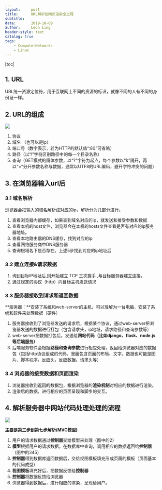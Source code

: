 ```yaml
---
layout:     post
title:      URL解析到网页渲染全过程
subtitle:   
date:       2019-10-09
author:     Leon Ling
header-style: text
catalog: true
tags:
    - ComputerNetworks
    - Linux
---
```


[toc]

## 1. URL

URL统一资源定位符，用于互联网上不同的资源的标识，就像不同的人有不同的身份证一样。

## 2. URL的组成

<img src="https://LiyangLingIntel.github.io/img/in-post/2019-10-09-URL网页渲染过程/1.png" />

1. 协议
2. 域名 （也可以是ip）
3. 端口号（数字表示，若为HTTP的默认值“:80”可省略）
4. 路径（以“/”字符区别路径中的每一个目录名称）
5. 查询（GET模式的窗体参数，以“?”字符为起点，每个参数以“&”隔开，再以“=”分开参数名称与数据，通常以UTF8的URL编码，避开字符冲突的问题）

## 3. 在浏览器输入url后

### 3.1 域名解析

浏览器会把输入的域名解析成对应的ip，解析分为几部分进行。

1. 查看浏览器内部缓存，如果查到域名对应的ip，就发送和接受参数和数据
2. 查看本机的host文件，浏览器会在本机的hosts文件查看是否有对应的ip服务器地址。
3. 查看本地路由器的DNS缓存，找到对应的ip
4. 查看网络服务商中DNS服务器
5. 查询根域名下是否存在。上述5步找到对应的ip地址后

### 3.2 建立连接&请求数据

1. 询到目标IP地址后,则开始建立 TCP 三次握手 ,与目标服务器建立连接。
2. 通过规定的协议（http）向目标主机发送请求

### 3.3 服务器接收到请求和返回数据

**服务器：**安装了系统和web-server的主机，可以理解为一台电脑，安装了系统和软件来处理数据（硬件）

1. 服务器接收到了浏览器发送的请求后，根据某个协议，通过web-server把浏览器发送的数据进行打包（包含请求头，ip地址，请求路径和查询参数等）
2. web-server把数据打包后，发送给**网站代码（比如django、flask、node.js等后端服务）**
3. 后端服务软件会根据**路径和查询参数**进行相应处理，返回给浏览器对应的数据包（包括http协议组成的代码。里面包含页面的布局、文字。数据也可能是图片、脚本程序，反应头，反应数据，请求头等）

### 3.4 浏览器的接受数据和页面渲染

1. 浏览器接收到返回的数据包，根据浏览器的**渲染机制**对相应的数据进行渲染。
2. 渲染后的数据，进行相应的页面呈现和脚步的交互。

## 4. 解析服务器中网站代码处理处理的流程

<img src="https://LiyangLingIntel.github.io/img/in-post/2019-10-09-URL网页渲染过程/2.png" />

**主要是第三步到第七步解析(MVC模型)**

1. 用户的请求数据通过**控制器**交给模型来处理（图中的2）
2. **模型**根据用户的请求数据，在数据库中查询，调用相应的数据返回给**控制器**（图中的345）
3. **控制器**得到数据库返回数据后，交给视图模板填充形成页面的模板（页面基本的代码成型）
4. **视图模板**填充好后，把数据反馈给**控制器**
5. **控制器**将数据反馈给浏览器
6. 浏览器得到数据后，进行相应的渲染，呈现给用户。